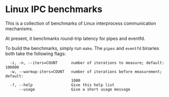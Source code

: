 # Linux IPC benchmarks

This is a collection of benchmarks of Linux interprocess communication mechanisms.

At present, it benchmarks round-trip latency for pipes and eventfd.

To build the benchmarks, simply run `make`. The `pipes` and `eventfd` binaries
both take the following flags:

```
  -i, -n, --iters=COUNT      number of iterations to measure; default: 100000
  -w, --warmup-iters=COUNT   number of iterations before measurement; default:
                             1000
  -?, --help                 Give this help list
      --usage                Give a short usage message
```
